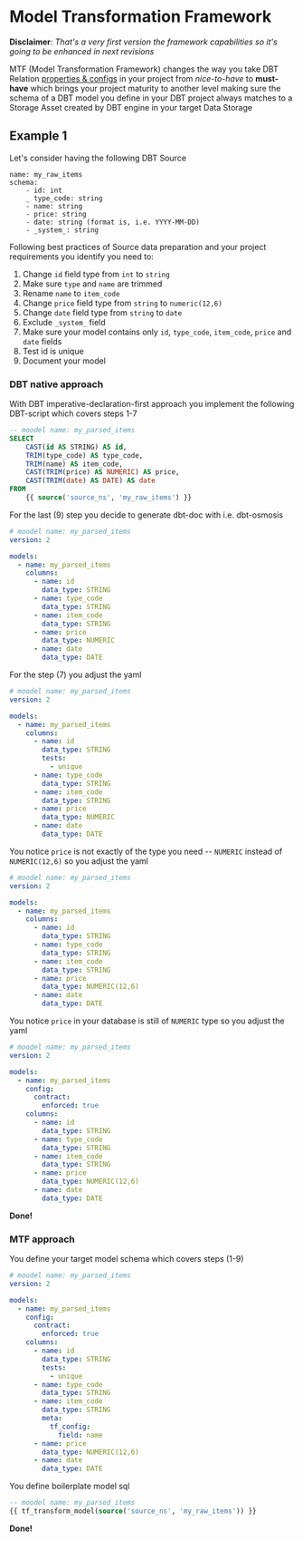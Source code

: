 # Model Transformation Framework
**Disclaimer**: _That's a very first version the framework capabilities so it's going to be enhanced in next revisions_

MTF (Model Transformation Framework) changes the way you take DBT Relation [properties & configs](https://docs.getdbt.com/reference/configs-and-properties)
in your project from _nice-to-have_ to **must-have** which brings your project maturity to another level making sure the schema of a DBT model you define 
in your DBT project always matches to a Storage Asset created by DBT engine in your target Data Storage

## Example 1

Let's consider having the following DBT Source 
```
name: my_raw_items
schema:
    - id: int
    _ type_code: string
    - name: string
    - price: string
    - date: string (format is, i.e. YYYY-MM-DD)
    - _system_: string
```
Following best practices of Source data preparation and your project requirements you identify you need to:
1. Change `id` field type from `int` to `string`
2. Make sure `type` and `name` are trimmed
3. Rename `name` to `item_code`
4. Change `price` field type from `string` to `numeric(12,6)`
5. Change `date` field type from `string` to `date`
6. Exclude `_system_` field
7. Make sure your model contains only `id`, `type_code`, `item_code`, `price` and `date` fields
8. Test id is unique
9. Document your model

### DBT native approach

With DBT imperative-declaration-first approach you implement the following DBT-script which covers steps 1-7
```SQL
-- moodel name: my_parsed_items
SELECT
    CAST(id AS STRING) AS id,
    TRIM(type_code) AS type_code,
    TRIM(name) AS item_code,
    CAST(TRIM(price) AS NUMERIC) AS price,
    CAST(TRIM(date) AS DATE) AS date
FROM
    {{ source('source_ns', 'my_raw_items') }}
```
For the last (9) step you decide to generate dbt-doc with i.e. dbt-osmosis
```YAML
# moodel name: my_parsed_items
version: 2

models:
  - name: my_parsed_items
    columns:
      - name: id
        data_type: STRING
      - name: type_code
        data_type: STRING
      - name: item_code
        data_type: STRING
      - name: price
        data_type: NUMERIC
      - name: date
        data_type: DATE
```
For the step (7)  you adjust the yaml
```YAML
# moodel name: my_parsed_items
version: 2

models:
  - name: my_parsed_items
    columns:
      - name: id
        data_type: STRING
        tests:
          - unique
      - name: type_code
        data_type: STRING
      - name: item_code
        data_type: STRING
      - name: price
        data_type: NUMERIC
      - name: date
        data_type: DATE
```
You notice `price` is not exactly of the type you need -- `NUMERIC` instead of `NUMERIC(12,6)` so you adjust the yaml
```YAML
# moodel name: my_parsed_items
version: 2

models:
  - name: my_parsed_items
    columns:
      - name: id
        data_type: STRING
      - name: type_code
        data_type: STRING
      - name: item_code
        data_type: STRING
      - name: price
        data_type: NUMERIC(12,6)
      - name: date
        data_type: DATE
```
You notice `price` in your database is still of `NUMERIC` type so you adjust the yaml
```YAML
# moodel name: my_parsed_items
version: 2

models:
  - name: my_parsed_items
    config:
      contract:
        enforced: true
    columns:
      - name: id
        data_type: STRING
      - name: type_code
        data_type: STRING
      - name: item_code
        data_type: STRING
      - name: price
        data_type: NUMERIC(12,6)
      - name: date
        data_type: DATE
```
**Done!**


### MTF approach
You define your target model schema which covers steps (1-9)
```YAML
# moodel name: my_parsed_items
version: 2

models:
  - name: my_parsed_items
    config:
      contract:
        enforced: true
    columns:
      - name: id
        data_type: STRING
        tests:
          - unique
      - name: type_code
        data_type: STRING
      - name: item_code
        data_type: STRING
        meta:
          tf_config:
            field: name
      - name: price
        data_type: NUMERIC(12,6)
      - name: date
        data_type: DATE
```
You define boilerplate model sql
```SQL
-- moodel name: my_parsed_items
{{ tf_transform_model(source('source_ns', 'my_raw_items')) }}
```
**Done!**

